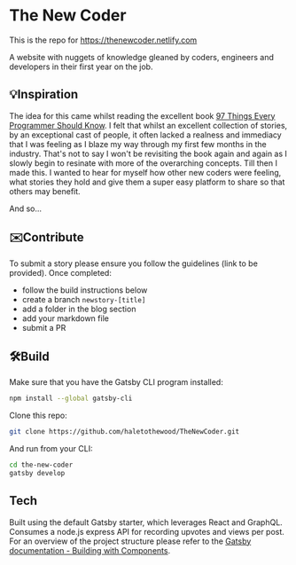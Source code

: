 # The New Coder
This is the repo for https://thenewcoder.netlify.com

A website with nuggets of knowledge gleaned by coders, engineers and developers in their first year on the job.

## 💡Inspiration 

The idea for this came whilst reading the excellent book [97 Things Every Programmer Should Know](https://www.amazon.co.uk/Things-Every-Programmer-Should-Know/dp/0596809484). I felt that whilst an excellent collection of stories, by an exceptional cast of people, it often lacked a realness and immediacy that I was feeling as I blaze my way through my first few months in the industry. That's not to say I won't be revisiting the book again and again as I slowly begin to resinate with more of the overarching concepts. Till then I made this. I wanted to hear for myself how other new coders were feeling, what stories they hold and give them a super easy platform to share so that others may benefit. 

And so...

## ✉️Contribute

To submit a story please ensure you follow the guidelines (link to be provided). Once completed:
* follow the build instructions below
* create a branch `newstory-[title]`
* add a folder in the blog section
* add your markdown file
* submit a PR 

## 🛠️Build

Make sure that you have the Gatsby CLI program installed:
```sh
npm install --global gatsby-cli
```

Clone this repo:
```sh
git clone https://github.com/haletothewood/TheNewCoder.git
```

And run from your CLI:
```sh
cd the-new-coder
gatsby develop
```

## Tech
Built using the default Gatsby starter, which leverages React and GraphQL.
Consumes a node.js express API for recording upvotes and views per post.
For an overview of the project structure please refer to the [Gatsby documentation - Building with Components](https://www.gatsbyjs.org/docs/building-with-components/).
